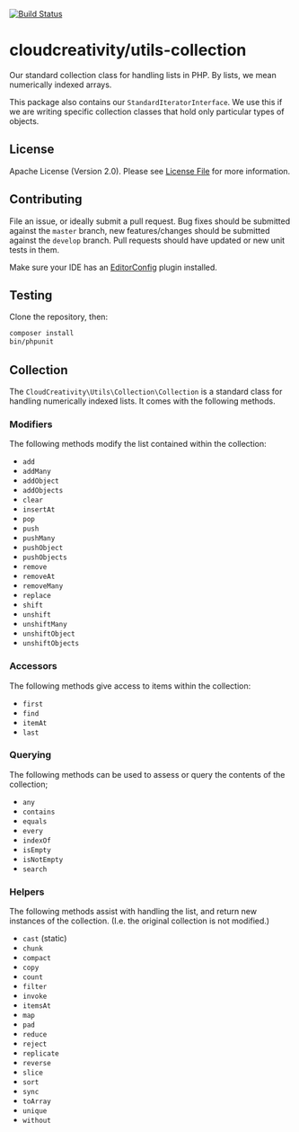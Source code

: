 [![Build Status](https://travis-ci.org/cloudcreativity/utils-collection.svg?branch=master)](https://travis-ci.org/cloudcreativity/utils-collection)

# cloudcreativity/utils-collection

Our standard collection class for handling lists in PHP. By lists, we mean
numerically indexed arrays.

This package also contains our `StandardIteratorInterface`. We use this if we
are writing specific collection classes that hold only particular types of
objects.

## License

Apache License (Version 2.0). Please see [License File](LICENSE) for more information.

## Contributing

File an issue, or ideally submit a pull request. Bug fixes should be submitted against the `master` branch,
new features/changes should be submitted against the `develop` branch. Pull requests should have updated or new
unit tests in them.

Make sure your IDE has an [EditorConfig](http://editorconfig.org) plugin installed.

## Testing

Clone the repository, then:

``` bash
composer install
bin/phpunit
```

## Collection

The `CloudCreativity\Utils\Collection\Collection` is a standard class for
handling numerically indexed lists. It comes with the following methods.

### Modifiers

The following methods modify the list contained within the collection:

* `add`
* `addMany`
* `addObject`
* `addObjects`
* `clear`
* `insertAt`
* `pop`
* `push`
* `pushMany`
* `pushObject`
* `pushObjects`
* `remove`
* `removeAt`
* `removeMany`
* `replace`
* `shift`
* `unshift`
* `unshiftMany`
* `unshiftObject`
* `unshiftObjects`

### Accessors

The following methods give access to items within the collection:

* `first`
* `find`
* `itemAt`
* `last`

### Querying

The following methods can be used to assess or query the contents of the
collection;

* `any`
* `contains`
* `equals`
* `every`
* `indexOf`
* `isEmpty`
* `isNotEmpty`
* `search`

### Helpers

The following methods assist with handling the list, and return new instances
of the collection. (I.e. the original collection is not modified.)

* `cast` (static)
* `chunk`
* `compact`
* `copy`
* `count`
* `filter`
* `invoke`
* `itemsAt`
* `map`
* `pad`
* `reduce`
* `reject`
* `replicate`
* `reverse`
* `slice`
* `sort`
* `sync`
* `toArray`
* `unique`
* `without`
